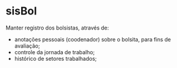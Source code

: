 # sisBol

Manter registro dos bolsistas, através de:
* anotações pessoais (coodenador) sobre o bolsita, para fins de avaliação;
* controle da jornada de trabalho;
* histórico de setores trabalhados;

